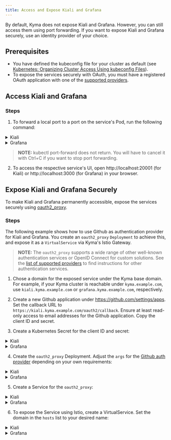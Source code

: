 ```yaml
---
title: Access and Expose Kiali and Grafana
---
```


By default, Kyma does not expose Kiali and Grafana. However, you can still access them using port forwarding. If you want to expose Kiali and Grafana securely, use an identity provider of your choice.

## Prerequisites

- You have defined the kubeconfig file for your cluster as default (see [Kubernetes: Organizing Cluster Access Using kubeconfig Files](https://kubernetes.io/docs/concepts/configuration/organize-cluster-access-kubeconfig/)).
- To expose the services securely with OAuth, you must have a registered OAuth application with one of the [supported providers](https://oauth2-proxy.github.io/oauth2-proxy/docs/configuration/oauth_provider#github-auth-provider).

## Access Kiali and Grafana

### Steps

1. To forward a local port to a port on the service's Pod, run the following command:

<div tabs>
  <details>
  <summary>
  Kiali
  </summary>

  ```bash
  kubectl -n kyma-system port-forward svc/kiali-server 20001:20001
  ```

  </details>
  <details>
  <summary>
  Grafana
  </summary>

  ```bash
  kubectl -n kyma-system port-forward svc/monitoring-grafana 3000:80
  ```

  </details>

</div>


>**NOTE:** kubectl port-forward does not return. You will have to cancel it with Ctrl+C if you want to stop port forwarding.

2. To access the respective service's UI, open http://localhost:20001 (for Kiali) or http://localhost:3000 (for Grafana) in your browser.

## Expose Kiali and Grafana Securely

To make Kiali and Grafana permanently accessible, expose the services securely using [oauth2_proxy](https://oauth2-proxy.github.io/).

### Steps

The following example shows how to use Github as authentication provider for Kiali and Grafana. You create an `oauth2_proxy` `Deployment` to achieve this, and expose it as a `VirtualService` via Kyma's Istio Gateway.

>**NOTE:** The `oauth2_proxy` supports a wide range of other well-known authentication services or OpenID Connect for custom solutions. See the [list of supported providers](https://oauth2-proxy.github.io/oauth2-proxy/docs/configuration/oauth_provider) to find instructions for other authentication services.

1. Chose a domain for the exposed service under the Kyma base domain. For example, if your Kyma cluster is reachable under `kyma.example.com`, use `kiali.kyma.example.com` or `grafana.kyma.example.com`, respectively.

2. Create a new Github application under https://github.com/settings/apps. Set the callback URL to `https://kiali.kyma.example.com/oauth2/callback`. Ensure at least read-only access to email addresses for the Github application. Copy the client ID and secret.

3. Create a Kubernetes Secret for the client ID and secret:

<div tabs>
  <details>
  <summary>
  Kiali
  </summary>

  ```bash
  kubectl create secret generic oauth2-kiali-secret -n kyma-system --from-literal="OAUTH2_PROXY_CLIENT_ID=<client-id>" --from-literal="OAUTH2_PROXY_CLIENT_SECRET=<client-secret>" --from-literal="OAUTH2_PROXY_COOKIE_SECRET=``openssl rand -hex 16``"
  ```

  </details>
  <details>
  <summary>
  Grafana
  </summary>

  ```bash
  kubectl create secret generic oauth2-grafana-secret -n kyma-system --from-literal="OAUTH2_PROXY_CLIENT_ID=<client-id>" --from-literal="OAUTH2_PROXY_CLIENT_SECRET=<client-secret>" --from-literal="OAUTH2_PROXY_COOKIE_SECRET=``openssl rand -hex 16``"
  ```

  </details>
</div>

4. Create the `oauth2_proxy` Deployment. Adjust the `args` for the [Github auth provider](https://oauth2-proxy.github.io/oauth2-proxy/docs/configuration/oauth_provider#github-auth-provider) depending on your own requirements:

<div tabs>
  <details>
  <summary>
  Kiali
  </summary>

  ```yaml
  apiVersion: apps/v1
  kind: Deployment
  metadata:
    name: oauth2-kiali
    labels:
      app: oauth2-kiali
      target: oauth2-kiali
  spec:
    replicas: 1
    selector:
      matchLabels:
        app: oauth2-kiali
    template:
      metadata:
        labels:
          app: oauth2-kiali
      spec:
        containers:
        - name: oauth2-proxy
          image: quay.io/oauth2-proxy/oauth2-proxy:v7.1.3
          imagePullPolicy: IfNotPresent
          args:
          - --provider=github
          - --email-domain="*"
          - --http-address=0.0.0.0:3000
          - --upstream=http://kiali-server.kyma-system.svc:20001
          - --cookie-name=kiali_oauth2_proxy
          - --proxy-prefix=/oauth2
          - --ping-path=/oauth2/healthy
          - --silence-ping-logging=true
          - --reverse-proxy=true
          - --skip-provider-button=true
          - --cookie-secure
          envFrom:
          - secretRef:
              name: oauth2-kiali-secret
          ports:
          - name: http
            containerPort: 3000
            protocol: TCP
          livenessProbe:
            httpGet:
              path: /oauth2/healthy
              port: http
            initialDelaySeconds: 3
            timeoutSeconds: 2
          readinessProbe:
            httpGet:
              path: /oauth2/healthy
              port: http
            initialDelaySeconds: 3
            timeoutSeconds: 2
        securityContext:
          fsGroup: 65534
          runAsNonRoot: true
          runAsUser: 65534
  ```

  </details>
  <details>
  <summary>
  Grafana
  </summary>

  ```yaml
  apiVersion: apps/v1
  kind: Deployment
  metadata:
    name: oauth2-grafana
    labels:
      app: oauth2-grafana
      target: oauth2-grafana
  spec:
    replicas: 1
    selector:
      matchLabels:
        app: oauth2-grafana
    template:
      metadata:
        labels:
          app: oauth2-grafana
      spec:
        containers:
        - name: oauth2-proxy
          image: quay.io/oauth2-proxy/oauth2-proxy:v7.1.3
          imagePullPolicy: IfNotPresent
          args:
          - --provider=github
          - --email-domain="*"
          - --http-address=0.0.0.0:3000
          - --upstream=http://monitoring-grafana.kyma-system.svc:80
          - --cookie-name=grafana_oauth2_proxy
          - --proxy-prefix=/oauth2
          - --ping-path=/oauth2/healthy
          - --silence-ping-logging=true
          - --reverse-proxy=true
          - --skip-provider-button=true
          - --cookie-secure
          envFrom:
          - secretRef:
              name: oauth2-grafana-secret
          ports:
          - name: http
            containerPort: 3000
            protocol: TCP
          livenessProbe:
            httpGet:
              path: /oauth2/healthy
              port: http
            initialDelaySeconds: 3
            timeoutSeconds: 2
          readinessProbe:
            httpGet:
              path: /oauth2/healthy
              port: http
            initialDelaySeconds: 3
            timeoutSeconds: 2
        securityContext:
          fsGroup: 65534
          runAsNonRoot: true
          runAsUser: 65534
  ```

  </details>
</div>


5. Create a Service for the `oauth2_proxy`:

<div tabs>
  <details>
  <summary>
  Kiali
  </summary>

  ```yaml
  apiVersion: v1
  kind: Service
  metadata:
    name: oauth2-kiali
    labels:
      app: oauth2-kiali
  spec:
    type: ClusterIP
    ports:
    - port: 3000
      name: http
      protocol: TCP
      targetPort: http
    selector:
      app: oauth2-kiali
  ```

  </details>
  <details>
  <summary>
  Grafana
  </summary>

  ```yaml
  apiVersion: v1
  kind: Service
  metadata:
    name: oauth2-grafana
    labels:
      app: oauth2-grafana
  spec:
    type: ClusterIP
    ports:
    - port: 3000
      name: http
      protocol: TCP
      targetPort: http
    selector:
      app: oauth2-grafana
  ```

  </details>
</div>

6. To expose the Service using Istio, create a VirtualService. Set the domain in the `hosts` list to your desired name:

<div tabs>
  <details>
  <summary>
  Kiali
  </summary>

  ```yaml
  apiVersion: networking.istio.io/v1alpha3
  kind: VirtualService
  metadata:
    name: oauth2-kiali
  spec:
    hosts:
    - kiali.kyma.example.com
    gateways:
    - kyma-system/kyma-gateway
    http:
    - match:
      - uri:
          regex: /.*
      route:
      - destination:
          port:
            number: 3000
          host: oauth2-kiali
  ```

  </details>
  <details>
  <summary>
  Grafana
  </summary>

  ```yaml
  apiVersion: networking.istio.io/v1alpha3
  kind: VirtualService
  metadata:
    name: oauth2-grafana
  spec:
    hosts:
    - grafana.kyma.example.com
    gateways:
    - kyma-system/kyma-gateway
    http:
    - match:
      - uri:
          regex: /.*
      route:
      - destination:
          port:
            number: 3000
          host: oauth2-grafana
  ```

  </details>
</div>
